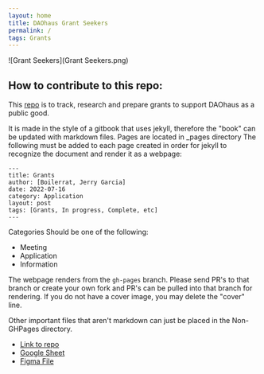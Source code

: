 ```yaml
---
layout: home
title: DAOhaus Grant Seekers
permalink: /
tags: Grants
---
```

![Grant Seekers](Grant Seekers.png)

## How to contribute to this repo:

This [repo](https://github.com/boilerrat/Grant-Seekers) is to track, research and prepare grants to support DAOhaus as a public good.

It is made in the style of a gitbook that uses jekyll, therefore the "book" can be updated with markdown files.
Pages are located in _pages directory
The following must be added to each page created in order for jekyll to recognize the document and render it as a webpage:
```  
---
title: Grants
author: [Boilerrat, Jerry Garcia]
date: 2022-07-16
category: Application
layout: post
tags: [Grants, In progress, Complete, etc]
---
```

Categories Should be one of the following:
+ Meeting
+ Application
+ Information

The webpage renders from the ```gh-pages``` branch. Please send PR's to that branch or create your own fork and PR's can be pulled into that branch for rendering.
If you do not have a cover image, you may delete the "cover" line.

Other important files that aren't markdown can just be placed in the Non-GHPages directory.
+ [Link to repo](https://github.com/boilerrat/Grant-Seekers)
+ [Google Sheet](https://docs.google.com/spreadsheets/d/1Z_ckv90nYo--ITXMaJs9fgmgFJ7y4zeYsAKWGKXsp1U/edit?usp=sharing)
+ [Figma File](https://www.figma.com/file/7eynq86yXsLCZz2pmIecWM/Grant-Applications?node-id=0%3A1)
